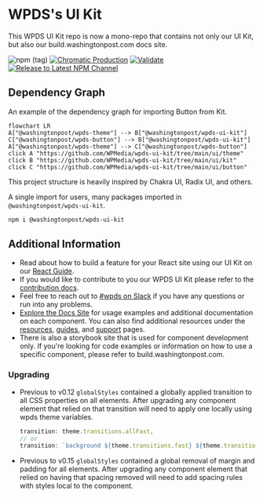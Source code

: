 # WPDS's UI Kit

This WPDS UI Kit repo is now a mono-repo that contains not only our UI Kit, but also our build.washingtonpost.com docs site.

![npm (tag)](https://img.shields.io/npm/v/@washingtonpost/wpds-ui-kit/latest) [![Chromatic Production](https://github.com/WPMedia/wpds-ui-kit/actions/workflows/chromatic-prod.yml/badge.svg)](https://github.com/WPMedia/wpds-ui-kit/actions/workflows/chromatic-prod.yml) [![Validate](https://github.com/WPMedia/wpds-ui-kit/actions/workflows/validation.yml/badge.svg)](https://github.com/WPMedia/wpds-ui-kit/actions/workflows/validation.yml) [![Release to Latest NPM Channel](https://github.com/WPMedia/wpds-ui-kit/actions/workflows/latest-release.yml/badge.svg)](https://github.com/WPMedia/wpds-ui-kit/actions/workflows/latest-release.yml)

## Dependency Graph

An example of the dependency graph for importing Button from Kit.

```mermaid
flowchart LR
A["@washingtonpost/wpds-theme"] --> B["@washingtonpost/wpds-ui-kit"]
C["@washingtonpost/wpds-button"] --> B["@washingtonpost/wpds-ui-kit"]
A["@washingtonpost/wpds-theme"] --> C["@washingtonpost/wpds-button"]
click A "https://github.com/WPMedia/wpds-ui-kit/tree/main/ui/theme"
click B "https://github.com/WPMedia/wpds-ui-kit/tree/main/ui/kit"
click C "https://github.com/WPMedia/wpds-ui-kit/tree/main/ui/button"
```

This project structure is heavily inspired by Chakra UI, Radix UI, and others.

A single import for users, many packages imported in `@washingtonpost/wpds-ui-kit`.

```bash
npm i @washingtonpost/wpds-ui-kit
```

## Additional Information

- Read about how to build a feature for your React site using our UI Kit on our [React Guide](https://build.washingtonpost.com/resources/guides/react-guide).
- If you would like to contribute to you our WPDS UI Kit please refer to the [contribution docs](docs/CONTRIBUTING.md).
- Feel free to reach out to [#wpds on Slack](https://washpost.slack.com/archives/C01FWHF12BG) if you have any questions or run into any problems.
- [Explore the Docs Site](https://build.washingtonpost.com) for usage examples and additional documentation on each component. You can also find additional resources under the [resources](https://build.washingtonpost.com/resources), [guides](https://build.washingtonpost.com/resources/guides), and [support](https://build.washingtonpost.com/support) pages.
- There is also a storybook site that is used for component development only. If you're looking for code examples or information on how to use a specific component, please refer to build.washingtonpost.com.

### Upgrading

- Previous to v0.12 `globalStyles` contained a globally applied transition to all CSS properties on all elements. After upgrading any component element that relied on that transition will need to apply one locally using wpds theme variables.
  ```javascript
  transition: theme.transitions.allFast,
  // or
  transition: `background ${theme.transitions.fast} ${theme.transitions.inOut`
  ```
- Previous to v0.15 `globalStyles` contained a global removal of margin and padding for all elements. After upgrading any component element that relied on having that spacing removed will need to add spacing rules with styles local to the component.
